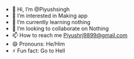 - 👋 Hi, I’m @Piyushsingh
- 👀 I’m interested in Making app
- 🌱 I’m currently learning nothing
- 💞️ I’m looking to collaborate on Nothing
- 📫 How to reach me Piyushrj9899@gmail.com
- 😄 Pronouns: He/Him
- ⚡ Fun fact: Go to Hell

<!---
PiyushsingPS/PiyushsingPS is a ✨ special ✨ repository because its `README.md` (this file) appears on your GitHub profile.
You can click the Preview link to take a look at your changes.
--->
